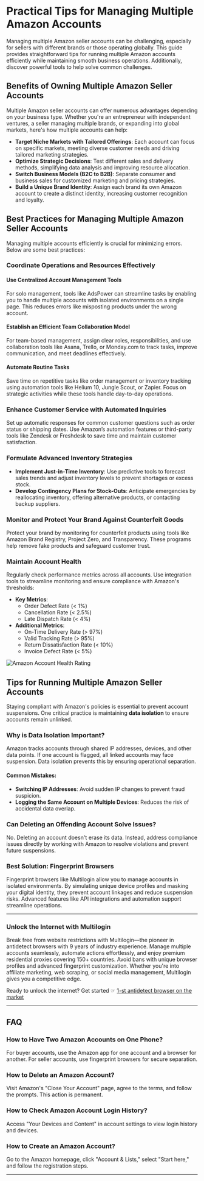 # Practical Tips for Managing Multiple Amazon Accounts

Managing multiple Amazon seller accounts can be challenging, especially for sellers with different brands or those operating globally. This guide provides straightforward tips for running multiple Amazon accounts efficiently while maintaining smooth business operations. Additionally, discover powerful tools to help solve common challenges.

## Benefits of Owning Multiple Amazon Seller Accounts

Multiple Amazon seller accounts can offer numerous advantages depending on your business type. Whether you're an entrepreneur with independent ventures, a seller managing multiple brands, or expanding into global markets, here's how multiple accounts can help:

- **Target Niche Markets with Tailored Offerings**: Each account can focus on specific markets, meeting diverse customer needs and driving tailored marketing strategies.
- **Optimize Strategic Decisions**: Test different sales and delivery methods, simplifying data analysis and improving resource allocation.
- **Switch Business Models (B2C to B2B)**: Separate consumer and business sales for customized marketing and pricing strategies.
- **Build a Unique Brand Identity**: Assign each brand its own Amazon account to create a distinct identity, increasing customer recognition and loyalty.


## Best Practices for Managing Multiple Amazon Seller Accounts

Managing multiple accounts efficiently is crucial for minimizing errors. Below are some best practices:

### Coordinate Operations and Resources Effectively

#### Use Centralized Account Management Tools
For solo management, tools like AdsPower can streamline tasks by enabling you to handle multiple accounts with isolated environments on a single page. This reduces errors like misposting products under the wrong account.

#### Establish an Efficient Team Collaboration Model
For team-based management, assign clear roles, responsibilities, and use collaboration tools like Asana, Trello, or Monday.com to track tasks, improve communication, and meet deadlines effectively.

#### Automate Routine Tasks
Save time on repetitive tasks like order management or inventory tracking using automation tools like Helium 10, Jungle Scout, or Zapier. Focus on strategic activities while these tools handle day-to-day operations.

### Enhance Customer Service with Automated Inquiries
Set up automatic responses for common customer questions such as order status or shipping dates. Use Amazon’s automation features or third-party tools like Zendesk or Freshdesk to save time and maintain customer satisfaction.

### Formulate Advanced Inventory Strategies

- **Implement Just-in-Time Inventory**: Use predictive tools to forecast sales trends and adjust inventory levels to prevent shortages or excess stock.
- **Develop Contingency Plans for Stock-Outs**: Anticipate emergencies by reallocating inventory, offering alternative products, or contacting backup suppliers.

### Monitor and Protect Your Brand Against Counterfeit Goods
Protect your brand by monitoring for counterfeit products using tools like Amazon Brand Registry, Project Zero, and Transparency. These programs help remove fake products and safeguard customer trust.

### Maintain Account Health
Regularly check performance metrics across all accounts. Use integration tools to streamline monitoring and ensure compliance with Amazon's thresholds:

- **Key Metrics**:
  - Order Defect Rate (< 1%)
  - Cancellation Rate (< 2.5%)
  - Late Dispatch Rate (< 4%)
- **Additional Metrics**:
  - On-Time Delivery Rate (> 97%)
  - Valid Tracking Rate (> 95%)
  - Return Dissatisfaction Rate (< 10%)
  - Invoice Defect Rate (< 5%)

![Amazon Account Health Rating](https://cdn-customer.helplook.net/_hl/load-img.DSGdRIBO.png)

## Tips for Running Multiple Amazon Seller Accounts

Staying compliant with Amazon's policies is essential to prevent account suspensions. One critical practice is maintaining **data isolation** to ensure accounts remain unlinked.

### Why is Data Isolation Important?
Amazon tracks accounts through shared IP addresses, devices, and other data points. If one account is flagged, all linked accounts may face suspension. Data isolation prevents this by ensuring operational separation.

#### Common Mistakes:
- **Switching IP Addresses**: Avoid sudden IP changes to prevent fraud suspicion.
- **Logging the Same Account on Multiple Devices**: Reduces the risk of accidental data overlap.

### Can Deleting an Offending Account Solve Issues?
No. Deleting an account doesn't erase its data. Instead, address compliance issues directly by working with Amazon to resolve violations and prevent future suspensions.

### Best Solution: Fingerprint Browsers
Fingerprint browsers like Multilogin allow you to manage accounts in isolated environments. By simulating unique device profiles and masking your digital identity, they prevent account linkages and reduce suspension risks. Advanced features like API integrations and automation support streamline operations.

---

### Unlock the Internet with Multilogin
Break free from website restrictions with Multilogin—the pioneer in antidetect browsers with 9 years of industry experience. Manage multiple accounts seamlessly, automate actions effortlessly, and enjoy premium residential proxies covering 150+ countries. Avoid bans with unique browser profiles and advanced fingerprint customization. Whether you're into affiliate marketing, web scraping, or social media management, Multilogin gives you a competitive edge.

Ready to unlock the internet? Get started ☞ [1-st antidetect browser on the market](https://bit.ly/multIlogin)

---

## FAQ

### How to Have Two Amazon Accounts on One Phone?
For buyer accounts, use the Amazon app for one account and a browser for another. For seller accounts, use fingerprint browsers for secure separation.

### How to Delete an Amazon Account?
Visit Amazon's "Close Your Account" page, agree to the terms, and follow the prompts. This action is permanent.

### How to Check Amazon Account Login History?
Access "Your Devices and Content" in account settings to view login history and devices.

### How to Create an Amazon Account?
Go to the Amazon homepage, click "Account & Lists," select "Start here," and follow the registration steps.

---
